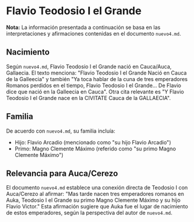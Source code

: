 # Flavio Teodosio I el Grande

**Nota:** La información presentada a continuación se basa en las interpretaciones y afirmaciones contenidas en el documento `nuevo4.md`.

## Nacimiento

Según `nuevo4.md`, Flavio Teodosio I el Grande nació en Cauca/Auca, Gallaecia. El texto menciona: "Flavio Teodosio I el Grande Nació en Cauca de la Galleecia" y también "Ya toca hablar de la cuna de tres emperadores Romanos perdidos en el tiempo, Flavio Teodosio I el Grande... De Flavio dice que nació en la Galleecia en Cauca". Otra cita relevante es "Y Flavio Teodosio I el Grande nace en la CIVITATE Cauca de la GALLAECIA".

## Familia

De acuerdo con `nuevo4.md`, su familia incluía:
*   Hijo: Flavio Arcadio (mencionado como "su hijo Flavio Arcadio")
*   Primo: Magno Clemente Máximo (referido como "su primo Magno Clemente Máximo")

## Relevancia para Auca/Cerezo

El documento `nuevo4.md` establece una conexión directa de Teodosio I con Auca/Cerezo al afirmar: "Mas tarde nacen tres emperadores romanos en Auka, Teodosio I el Grande su primo Magno Clemente Máximo y su hijo Flavio Victor." Esta afirmación sugiere que Auka fue el lugar de nacimiento de estos emperadores, según la perspectiva del autor de `nuevo4.md`.

